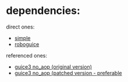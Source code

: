 # dependencies:

direct ones:
 * [simple](http://simple.sourceforge.net/download.php)
 * [roboguice](http://code.google.com/p/roboguice/wiki/Downloads)

referenced ones:
 * [guice3 no_aop (original version)](http://code.google.com/p/google-guice/downloads/list)
 * [guice3 no_aop (patched version - preferable](https://github.com/sonatype/sisu-guice)
